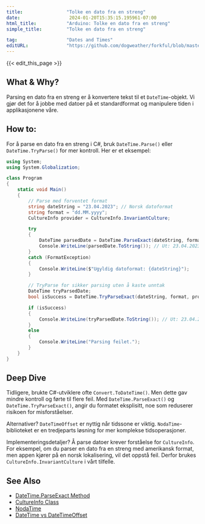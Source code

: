 ```yaml
---
title:                "Tolke en dato fra en streng"
date:                  2024-01-20T15:35:15.195961-07:00
html_title:           "Arduino: Tolke en dato fra en streng"
simple_title:         "Tolke en dato fra en streng"

tag:                  "Dates and Times"
editURL:              "https://github.com/dogweather/forkful/blob/master/content/no/c-sharp/parsing-a-date-from-a-string.md"
---
```


{{< edit_this_page >}}

## What & Why?
Parsing en dato fra en streng er å konvertere tekst til et `DateTime`-objekt. Vi gjør det for å jobbe med datoer på et standardformat og manipulere tiden i applikasjonene våre.

## How to:
For å parse en dato fra en streng i C#, bruk `DateTime.Parse()` eller `DateTime.TryParse()` for mer kontroll. Her er et eksempel:

```C#
using System;
using System.Globalization;

class Program
{
    static void Main()
    {
        // Parse med forventet format
        string dateString = "23.04.2023"; // Norsk datoformat
        string format = "dd.MM.yyyy";
        CultureInfo provider = CultureInfo.InvariantCulture;

        try
        {
            DateTime parsedDate = DateTime.ParseExact(dateString, format, provider);
            Console.WriteLine(parsedDate.ToString()); // Ut: 23.04.2023 00:00:00
        }
        catch (FormatException)
        {
            Console.WriteLine($"Ugyldig datoformat: {dateString}");
        }

        // TryParse for sikker parsing uten å kaste unntak
        DateTime tryParsedDate;
        bool isSuccess = DateTime.TryParseExact(dateString, format, provider, DateTimeStyles.None, out tryParsedDate);

        if (isSuccess)
        {
            Console.WriteLine(tryParsedDate.ToString()); // Ut: 23.04.2023 00:00:00
        }
        else
        {
            Console.WriteLine("Parsing feilet.");
        }
    }
}
```

## Deep Dive
Tidligere, brukte C#-utviklere ofte `Convert.ToDateTime()`. Men dette gav mindre kontroll og førte til flere feil. Med `DateTime.ParseExact()` og `DateTime.TryParseExact()`, angir du formatet eksplisitt, noe som reduserer risikoen for misforståelser.

Alternativer? `DateTimeOffset` er nyttig når tidssone er viktig. `NodaTime`-biblioteket er en tredjeparts løsning for mer komplekse tidsoperasjoner.

Implementeringsdetaljer? Å parse datoer krever forståelse for `CultureInfo`. For eksempel, om du parser en dato fra en streng med amerikansk format, men appen kjører på en norsk lokalisering, vil det oppstå feil. Derfor brukes `CultureInfo.InvariantCulture` i vårt tilfelle.

## See Also
- [DateTime.ParseExact Method](https://docs.microsoft.com/en-us/dotnet/api/system.datetime.parseexact)
- [CultureInfo Class](https://docs.microsoft.com/en-us/dotnet/api/system.globalization.cultureinfo)
- [NodaTime](https://nodatime.org/)
- [DateTime vs DateTimeOffset](https://docs.microsoft.com/en-us/dotnet/standard/datetime/choosing-between-datetime)
